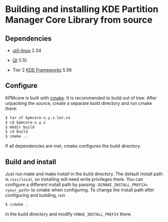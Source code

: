 <!-- SPDX-FileCopyrightText: 2008-2010 Volker Lanz <vl@fidra.de>
     SPDX-FileCopyrightText: 2015-2019 Andrius Štikonas <andrius@stikonas.eu>
     SPDX-License-Identifier: CC-BY-4.0
-->

Building and installing KDE Partition Manager Core Library from source
=========================================================

## Dependencies

* [util-linux](https://github.com/karelzak/util-linux) 2.34

* [Qt](https://www.qt.io/) 5.10

* Tier 2 [KDE Frameworks](https://www.kde.org/products/frameworks/) 5.56

## Configure

KPMcore is built with [cmake](https://cmake.org/). It is recommended to build out of tree:
After unpacking the source, create a separate build directory and run cmake there:

```bash
$ tar xf kpmcore-x.y.z.tar.xz
$ cd kpmcore-x.y.z
$ mkdir build
$ cd build
$ cmake ..
```

If all dependencies are met, cmake configures the build directory.


## Build and install

Just run make and make install in the build directory. The default install path
is `/usr/local`, so installing will need write privileges there. You can
configure a different install path by passing
`-DCMAKE_INSTALL_PREFIX=<your_path>` to cmake when configuring. To change the
install path after configuring and building, run

```bash
$ ccmake .
```

in the build directory and modify `CMAKE_INSTALL_PREFIX` there.
